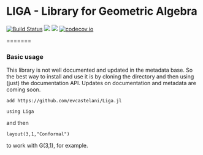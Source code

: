 # LIGA - Library for Geometric Algebra

[![Build Status](https://travis-ci.org/evcastelani/Liga.jl.svg?branch=master)](https://travis-ci.org/evcastelani/Liga.jl)
[![](https://img.shields.io/badge/docs-stable-blue.svg)](https://evcastelani.github.io/Liga.jl/stable)
[![](https://img.shields.io/badge/docs-dev-blue.svg)](https://evcastelani.github.io/Liga.jl/dev)
[![codecov.io](http://codecov.io/github/evcastelani/Liga.jl/coverage.svg?branch=master)](http://codecov.io/github/evcastelani/Liga.jl?branch=master)




=======
### Basic usage


This library is not well documented and updated in the metadata base. So the best way to install and use it is by cloning the directory and then using (just) the documentation API. Updates on documentation and metadata are coming soon.

``` 
add https://github.com/evcastelani/Liga.jl

using Liga
```
and then 

```
layout(3,1,"Conformal")
```
to work with G(3,1), for example.

